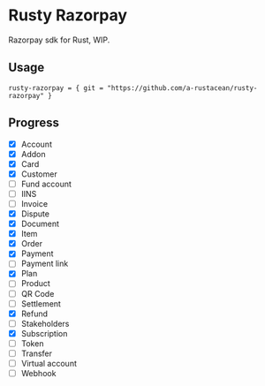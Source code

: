 # Rusty Razorpay

Razorpay sdk for Rust, WIP.

## Usage

```
rusty-razorpay = { git = "https://github.com/a-rustacean/rusty-razorpay" }
```

## Progress

- [x] Account
- [x] Addon
- [x] Card
- [x] Customer
- [ ] Fund account
- [ ] IINS
- [ ] Invoice
- [x] Dispute
- [x] Document
- [x] Item
- [x] Order
- [x] Payment
- [ ] Payment link
- [x] Plan
- [ ] Product
- [ ] QR Code
- [ ] Settlement
- [x] Refund
- [ ] Stakeholders
- [x] Subscription
- [ ] Token
- [ ] Transfer
- [ ] Virtual account
- [ ] Webhook
